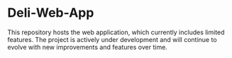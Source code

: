 # Deli-Web-App
This repository hosts the web application, which currently includes limited features. The project is actively under development and will continue to evolve with new improvements and features over time.
